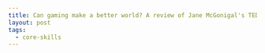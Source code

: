 ```yaml
---
title: Can gaming make a better world? A review of Jane McGonigal's TED Talk
layout: post
tags:
  - core-skills
---
```


